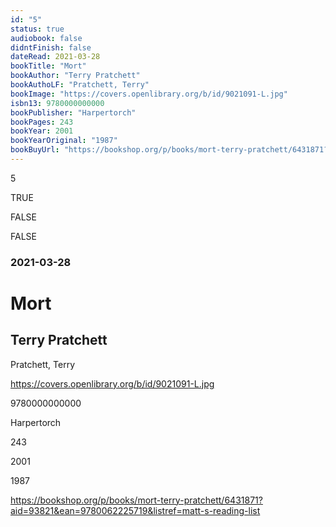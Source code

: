 ```yaml
---
id: "5"
status: true
audiobook: false
didntFinish: false
dateRead: 2021-03-28
bookTitle: "Mort"
bookAuthor: "Terry Pratchett"
bookAuthoLF: "Pratchett, Terry"
bookImage: "https://covers.openlibrary.org/b/id/9021091-L.jpg"
isbn13: 9780000000000
bookPublisher: "Harpertorch"
bookPages: 243
bookYear: 2001
bookYearOriginal: "1987"
bookBuyUrl: "https://bookshop.org/p/books/mort-terry-pratchett/6431871?aid=93821&ean=9780062225719&listref=matt-s-reading-list"
---
```

5

TRUE

FALSE

FALSE

### 2021-03-28

# Mort

## Terry Pratchett

Pratchett, Terry

https://covers.openlibrary.org/b/id/9021091-L.jpg

9780000000000

Harpertorch

243

2001

1987

https://bookshop.org/p/books/mort-terry-pratchett/6431871?aid=93821&ean=9780062225719&listref=matt-s-reading-list